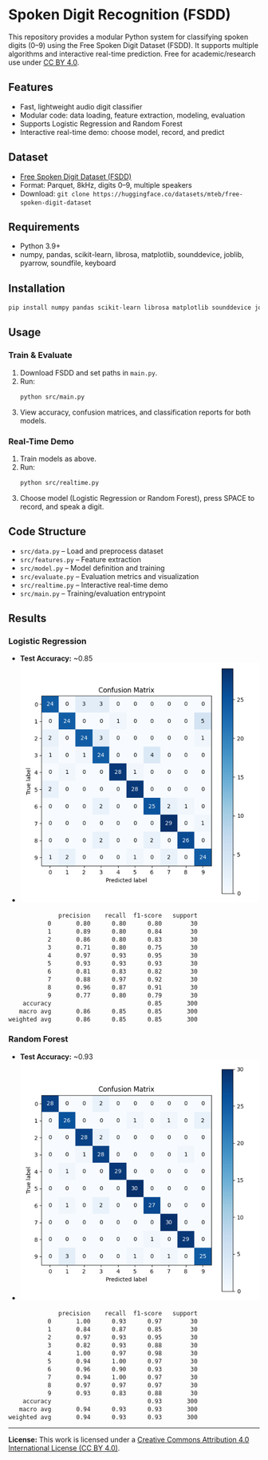 

# Spoken Digit Recognition (FSDD)

This repository provides a modular Python system for classifying spoken digits (0–9) using the Free Spoken Digit Dataset (FSDD). It supports multiple algorithms and interactive real-time prediction. Free for academic/research use under [CC BY 4.0](https://creativecommons.org/licenses/by/4.0/).

## Features
- Fast, lightweight audio digit classifier
- Modular code: data loading, feature extraction, modeling, evaluation
- Supports Logistic Regression and Random Forest
- Interactive real-time demo: choose model, record, and predict

## Dataset
- [Free Spoken Digit Dataset (FSDD)](https://huggingface.co/datasets/mteb/free-spoken-digit-dataset)
- Format: Parquet, 8kHz, digits 0–9, multiple speakers
- Download: `git clone https://huggingface.co/datasets/mteb/free-spoken-digit-dataset`

## Requirements
- Python 3.9+
- numpy, pandas, scikit-learn, librosa, matplotlib, sounddevice, joblib, pyarrow, soundfile, keyboard

## Installation
```bash
pip install numpy pandas scikit-learn librosa matplotlib sounddevice joblib pyarrow soundfile keyboard
```

## Usage
### Train & Evaluate
1. Download FSDD and set paths in `main.py`.
2. Run:
	```bash
	python src/main.py
	```
3. View accuracy, confusion matrices, and classification reports for both models.

### Real-Time Demo
1. Train models as above.
2. Run:
	```bash
	python src/realtime.py
	```
3. Choose model (Logistic Regression or Random Forest), press SPACE to record, and speak a digit.

## Code Structure
- `src/data.py` – Load and preprocess dataset
- `src/features.py` – Feature extraction
- `src/model.py` – Model definition and training
- `src/evaluate.py` – Evaluation metrics and visualization
- `src/realtime.py` – Interactive real-time demo
- `src/main.py` – Training/evaluation entrypoint

## Results
### Logistic Regression
- **Test Accuracy:** ~0.85
- ![Confusion Matrix (Logistic Regression)](confusion_matrix_logreg.png)
```
			  precision    recall  f1-score   support
		   0       0.80      0.80      0.80        30
		   1       0.89      0.80      0.84        30
		   2       0.86      0.80      0.83        30
		   3       0.71      0.80      0.75        30
		   4       0.97      0.93      0.95        30
		   5       0.93      0.93      0.93        30
		   6       0.81      0.83      0.82        30
		   7       0.88      0.97      0.92        30
		   8       0.96      0.87      0.91        30
		   9       0.77      0.80      0.79        30
	accuracy                           0.85       300
   macro avg       0.86      0.85      0.85       300
weighted avg       0.86      0.85      0.85       300
```

### Random Forest
- **Test Accuracy:** ~0.93
- ![Confusion Matrix (Random Forest)](confusion_matrix_rf.png)
```
			  precision    recall  f1-score   support
		   0       1.00      0.93      0.97        30
		   1       0.84      0.87      0.85        30
		   2       0.97      0.93      0.95        30
		   3       0.82      0.93      0.88        30
		   4       1.00      0.97      0.98        30
		   5       0.94      1.00      0.97        30
		   6       0.96      0.90      0.93        30
		   7       0.94      1.00      0.97        30
		   8       0.97      0.97      0.97        30
		   9       0.93      0.83      0.88        30
	accuracy                           0.93       300
   macro avg       0.94      0.93      0.93       300
weighted avg       0.94      0.93      0.93       300
```

---
**License:**
This work is licensed under a [Creative Commons Attribution 4.0 International License (CC BY 4.0)](https://creativecommons.org/licenses/by/4.0/).
